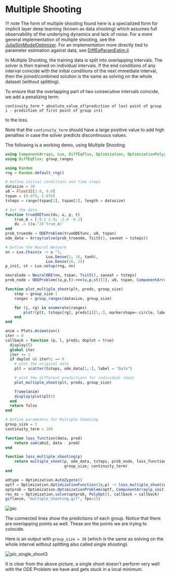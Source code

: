 # Multiple Shooting

!!! note
	The form of multiple shooting found here is a specialized form for implicit layer deep learning (known as data shooting) which assumes full observability of the underlying dynamics and lack of noise. For a more general implementation of multiple shooting, see the [JuliaSimModelOptimizer](https://help.juliahub.com/jsmo/stable/). For an implementation more directly tied to parameter estimation against data, see [DiffEqParamEstim.jl](https://docs.sciml.ai/DiffEqParamEstim/stable/).

In Multiple Shooting, the training data is split into overlapping intervals.
The solver is then trained on individual intervals. If the end conditions of any
interval coincide with the initial conditions of the next immediate interval,
then the joined/combined solution is the same as solving on the whole dataset
(without splitting).

To ensure that the overlapping part of two consecutive intervals coincide,
we add a penalizing term:

`continuity_term * absolute_value_of(prediction
of last point of group i - prediction of first point of group i+1)`

to the loss.

Note that the `continuity_term` should have a large positive value to add
high penalties in case the solver predicts discontinuous values.

The following is a working demo, using Multiple Shooting:

```julia
using ComponentArrays, Lux, DiffEqFlux, Optimization, OptimizationPolyalgorithms, DifferentialEquations, Plots
using DiffEqFlux: group_ranges

using Random
rng = Random.default_rng()

# Define initial conditions and time steps
datasize = 30
u0 = Float32[2.0, 0.0]
tspan = (0.0f0, 5.0f0)
tsteps = range(tspan[1], tspan[2], length = datasize)

# Get the data
function trueODEfunc(du, u, p, t)
    true_A = [-0.1 2.0; -2.0 -0.1]
    du .= ((u.^3)'true_A)'
end
prob_trueode = ODEProblem(trueODEfunc, u0, tspan)
ode_data = Array(solve(prob_trueode, Tsit5(), saveat = tsteps))

# Define the Neural Network
nn = Lux.Chain(x -> x.^3,
                  Lux.Dense(2, 16, tanh),
                  Lux.Dense(16, 2))
p_init, st = Lux.setup(rng, nn)

neuralode = NeuralODE(nn, tspan, Tsit5(), saveat = tsteps)
prob_node = ODEProblem((u,p,t)->nn(u,p,st)[1], u0, tspan, ComponentArray(p_init))

function plot_multiple_shoot(plt, preds, group_size)
	step = group_size-1
	ranges = group_ranges(datasize, group_size)

	for (i, rg) in enumerate(ranges)
		plot!(plt, tsteps[rg], preds[i][1,:], markershape=:circle, label="Group $(i)")
	end
end

anim = Plots.Animation()
iter = 0
callback = function (p, l, preds; doplot = true)
  display(l)
  global iter
  iter += 1
  if doplot && iter%1 == 0
    # plot the original data
    plt = scatter(tsteps, ode_data[1,:], label = "Data")

    # plot the different predictions for individual shoot
    plot_multiple_shoot(plt, preds, group_size)

    frame(anim)
    display(plot(plt))
  end
  return false
end

# Define parameters for Multiple Shooting
group_size = 3
continuity_term = 200

function loss_function(data, pred)
	return sum(abs2, data - pred)
end

function loss_multiple_shooting(p)
    return multiple_shoot(p, ode_data, tsteps, prob_node, loss_function, Tsit5(),
                          group_size; continuity_term)
end

adtype = Optimization.AutoZygote()
optf = Optimization.OptimizationFunction((x,p) -> loss_multiple_shooting(x), adtype)
optprob = Optimization.OptimizationProblem(optf, ComponentArray(p_init))
res_ms = Optimization.solve(optprob, PolyOpt(), callback = callback)
gif(anim, "multiple_shooting.gif", fps=15)
```

![pic](https://camo.githubusercontent.com/9f1a4b38895ebaa47b7d90e53268e6f10d04da684b58549624c637e85c22d27b/68747470733a2f2f692e696d6775722e636f6d2f636d507a716a722e676966)

The connected lines show the predictions of each group. Notice that there
are overlapping points as well. These are the points we are trying to coincide.

Here is an output with `group_size = 30` (which is the same as solving on the whole
interval without splitting also called single shooting).

![pic_single_shoot3](https://user-images.githubusercontent.com/58384989/111843307-f0fff180-8926-11eb-9a06-2731113173bc.PNG)

It is clear from the above picture, a single shoot doesn't perform very well
with the ODE Problem we have and gets stuck in a local minimum.
